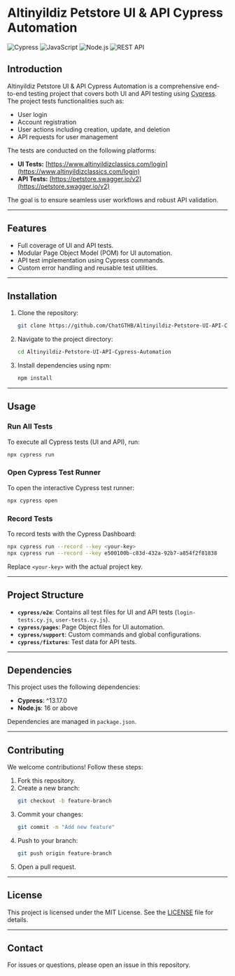 # Altinyildiz Petstore UI & API Cypress Automation

![Cypress](https://img.shields.io/badge/Cypress-17202C?style=for-the-badge&logo=cypress&logoColor=white)
![JavaScript](https://img.shields.io/badge/JavaScript-F7DF1E?style=for-the-badge&logo=javascript&logoColor=black)
![Node.js](https://img.shields.io/badge/Node.js-339933?style=for-the-badge&logo=nodedotjs&logoColor=white)
![REST API](https://img.shields.io/badge/REST-API-blue?style=for-the-badge)

## Introduction

Altinyildiz Petstore UI & API Cypress Automation is a comprehensive end-to-end testing project that covers both UI and API testing using [Cypress](https://www.cypress.io/). The project tests functionalities such as:
- User login
- Account registration
- User actions including creation, update, and deletion
- API requests for user management

The tests are conducted on the following platforms:
- **UI Tests:** [https://www.altinyildizclassics.com/login](https://www.altinyildizclassics.com/login)
- **API Tests:** [https://petstore.swagger.io/v2](https://petstore.swagger.io/v2)

The goal is to ensure seamless user workflows and robust API validation.

---

## Features

- Full coverage of UI and API tests.
- Modular Page Object Model (POM) for UI automation.
- API test implementation using Cypress commands.
- Custom error handling and reusable test utilities.

---

## Installation

1. Clone the repository:
   ```bash
   git clone https://github.com/ChatGTHB/Altinyildiz-Petstore-UI-API-Cypress-Automation.git
   ```
2. Navigate to the project directory:
   ```bash
   cd Altinyildiz-Petstore-UI-API-Cypress-Automation
   ```
3. Install dependencies using npm:
   ```bash
   npm install
   ```

---

## Usage

### Run All Tests
To execute all Cypress tests (UI and API), run:
```bash
npx cypress run
```

### Open Cypress Test Runner
To open the interactive Cypress test runner:
```bash
npx cypress open
```

### Record Tests
To record tests with the Cypress Dashboard:
```bash
npx cypress run --record --key <your-key>
npx cypress run --record --key e500100b-c83d-432a-92b7-a854f2f81838
```
Replace `<your-key>` with the actual project key.

---

## Project Structure

- **`cypress/e2e`**: Contains all test files for UI and API tests (`login-tests.cy.js`, `user-tests.cy.js`).
- **`cypress/pages`**: Page Object files for UI automation.
- **`cypress/support`**: Custom commands and global configurations.
- **`cypress/fixtures`**: Test data for API tests.

---

## Dependencies

This project uses the following dependencies:
- **Cypress**: ^13.17.0
- **Node.js**: 16 or above

Dependencies are managed in `package.json`.

---

## Contributing

We welcome contributions! Follow these steps:
1. Fork this repository.
2. Create a new branch:
   ```bash
   git checkout -b feature-branch
   ```
3. Commit your changes:
   ```bash
   git commit -m "Add new feature"
   ```
4. Push to your branch:
   ```bash
   git push origin feature-branch
   ```
5. Open a pull request.

---

## License

This project is licensed under the MIT License. See the [LICENSE](LICENSE) file for details.

---

## Contact

For issues or questions, please open an issue in this repository.

